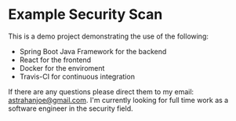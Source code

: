 # Example Security Scan

This is a demo project demonstrating the use of the following:

* Spring Boot Java Framework for the backend
* React for the frontend
* Docker for the enviroment
* Travis-CI for continuous integration

If there are any questions please direct them to my email: astrahanjoe@gmail.com.  I'm currently looking for full time work as a software engineer in the security field.
